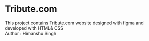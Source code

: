 # Tribute.com
This project contains Tribute.com website designed with figma and developed with HTML&amp; CSS 
<br>
Author : Himanshu Singh
